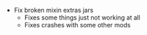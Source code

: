 * Fix broken mixin extras jars 
  * Fixes some things just not working at all
  * Fixes crashes with some other mods